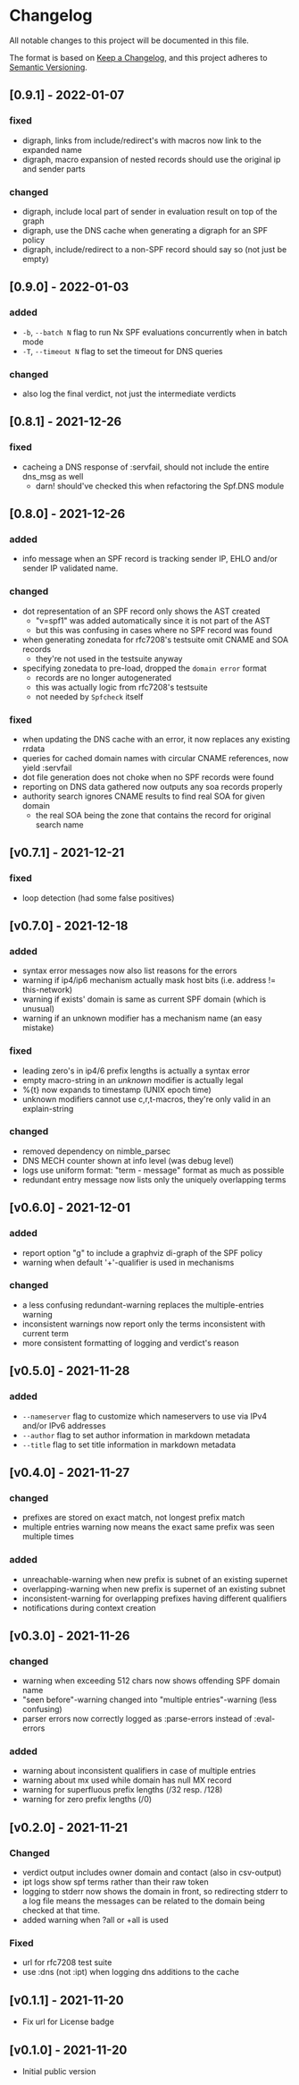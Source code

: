 # Changelog

All notable changes to this project will be documented in this file.

The format is based on [Keep a Changelog](https://keepachangelog.com/en/1.0.0/),
and this project adheres to [Semantic Versioning](https://semver.org/spec/v2.0.0.html).

## [0.9.1] - 2022-01-07

### fixed

- digraph, links from include/redirect's with macros now link to the expanded name
- digraph, macro expansion of nested records should use the original ip and sender parts

### changed

- digraph, include local part of sender in evaluation result on top of the graph
- digraph, use the DNS cache when generating a digraph for an SPF policy
- digraph, include/redirect to a non-SPF record should say so (not just be empty)


## [0.9.0] - 2022-01-03

### added

- `-b`, `--batch N` flag to run Nx SPF evaluations concurrently when in batch mode
- `-T`, `--timeout N` flag to set the timeout for DNS queries

### changed

- also log the final verdict, not just the intermediate verdicts


## [0.8.1] - 2021-12-26

### fixed

- cacheing a DNS response of :servfail, should not include the entire dns_msg as well
    - darn! should've checked this when refactoring the Spf.DNS module


## [0.8.0] - 2021-12-26

### added

- info message when an SPF record is tracking sender IP, EHLO and/or sender IP
  validated name.

### changed

- dot representation of an SPF record only shows the AST created
    - "v=spf1" was added automatically since it is not part of the AST
    - but this was confusing in cases where no SPF record was found
- when generating zonedata for rfc7208's testsuite omit CNAME and SOA records
    - they're not used in the testsuite anyway
- specifying zonedata to pre-load, dropped the `domain error` format
    - records are no longer autogenerated
    - this was actually logic from rfc7208's testsuite
    - not needed by `Spfcheck` itself

### fixed

- when updating the DNS cache with an error, it now replaces any existing rrdata
- queries for cached domain names with circular CNAME references, now yield :servfail
- dot file generation does not choke when no SPF records were found
- reporting on DNS data gathered now outputs any soa records properly
- authority search ignores CNAME results to find real SOA for given domain
    - the real SOA being the zone that contains the record for original search name


## [v0.7.1] - 2021-12-21

### fixed

- loop detection (had some false positives)


## [v0.7.0] - 2021-12-18

### added

- syntax error messages now also list reasons for the errors
- warning if ip4/ip6 mechanism actually mask host bits (i.e. address != this-network)
- warning if exists' domain is same as current SPF domain (which is unusual)
- warning if an unknown modifier has a mechanism name (an easy mistake)

### fixed

- leading zero's in ip4/6 prefix lengths is actually a syntax error
- empty macro-string in an *unknown* modifier is actually legal
- %{t} now expands to timestamp (UNIX epoch time)
- unknown modifiers cannot use c,r,t-macros, they're only valid in an explain-string

### changed

- removed dependency on nimble_parsec
- DNS MECH counter shown at info level (was debug level)
- logs use uniform format: "term - message" format as much as possible
- redundant entry message now lists only the uniquely overlapping terms


## [v0.6.0] - 2021-12-01

### added

- report option "g" to include a graphviz di-graph of the SPF policy
- warning when default '+'-qualifier is used in mechanisms

### changed

- a less confusing redundant-warning replaces the multiple-entries warning
- inconsistent warnings now report only the terms inconsistent with current term
- more consistent formatting of logging and verdict's reason


## [v0.5.0] - 2021-11-28

### added

- `--nameserver` flag to customize which nameservers to use via IPv4 and/or IPv6 addresses
- `--author` flag to set author information in markdown metadata
- `--title` flag to set title information in markdown metadata


## [v0.4.0] - 2021-11-27

### changed

- prefixes are stored on exact match, not longest prefix match
- multiple entries warning now means the exact same prefix was seen multiple times

### added

- unreachable-warning when new prefix is subnet of an existing supernet
- overlapping-warning when new prefix is supernet of an existing subnet
- inconsistent-warning for overlapping prefixes having different qualifiers
- notifications during context creation


## [v0.3.0] - 2021-11-26

### changed

- warning when exceeding 512 chars now shows offending SPF domain name
- "seen before"-warning changed into "multiple entries"-warning (less confusing)
- parser errors now correctly logged as :parse-errors instead of :eval-errors

### added

- warning about inconsistent qualifiers in case of multiple entries
- warning about mx used while domain has null MX record
- warning for superfluous prefix lengths (/32 resp. /128)
- warning for zero prefix lengths (/0)


## [v0.2.0] - 2021-11-21

### Changed

- verdict output includes owner domain and contact (also in csv-output)
- ipt logs show spf terms rather than their raw token
- logging to stderr now shows the domain in front, so redirecting stderr to a
  log file means the messages can be related to the domain being checked at
  that time.
- added warning when ?all or +all is used

### Fixed

- url for rfc7208 test suite
- use :dns (not :ipt) when logging dns additions to the cache


## [v0.1.1] - 2021-11-20

- Fix url for License badge

## [v0.1.0] - 2021-11-20

- Initial public version
